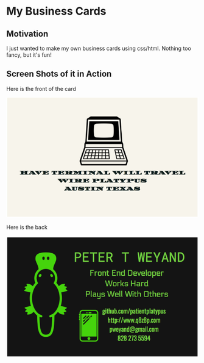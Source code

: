 
# My Business Cards

## Motivation

I just wanted to make my own business cards using css/html. Nothing too fancy, but it's fun!

## Screen Shots of it in Action

Here is the front of the card

![Screenshot](/screenshots/back.png?raw=true "Back")

Here is the back

![Screenshot](/screenshots/front.png?raw=true "Front")
